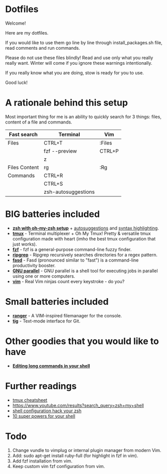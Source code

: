 # Dotfiles

Welcome!

Here are my dotfiles.

If you would like to use them go line by line through install_packages.sh file, read comments and run commands.

Please do not use these files blindly! Read and use only what you really really want. Winter will come if you ignore these warnings intentionally.

If you really know what you are doing, stow is ready for you to use.

Good luck!

# A rationale behind this setup

Most important thing for me is an ability to quickly search for 3 things: files, content of a file and commands.

|  Fast search  |      Terminal       |  Vim   |
|---------------|---------------------|--------|
| Files         | CTRL+T              | :Files |
|               | fzf --preview       | CTRL+P |
|               | z                   |        |
| Files Content | rg                  | :Rg    |
| Commands      | CTRL+R              |        |
|               | CTRL+S              |        |
|               | zsh-autosuggestions |        |

# BIG batteries included

- **[zsh with oh-my-zsh setup](https://github.com/robbyrussell/oh-my-zsh)** + [autosuggestions](https://github.com/zsh-users/zsh-autosuggestions) and [syntax highlighting](https://github.com/zsh-users/zsh-syntax-highlighting).
- **[tmux](https://github.com/gpakosz/.tmux)** - Terminal multiplexer + Oh My Tmux! Pretty & versatile tmux configuration made with heart (imho the best tmux configuration that just works).
- **[fzf](https://github.com/junegunn/fzf)** - fzf is a general-purpose command-line fuzzy finder.
- **[ripgrep](https://github.com/BurntSushi/ripgrep)** - Ripgrep recursively searches directories for a regex pattern.
- **[fasd](https://github.com/clvv/fasd)** - Fasd (pronounced similar to "fast") is a command-line productivity booster.
- **[GNU parallel](https://www.gnu.org/software/parallel/)** - GNU parallel is a shell tool for executing jobs in parallel using one or more computers.
- **[vim](http://www.vimgolf.com/)** - Real Vim ninjas count every keystroke - do you?

# Small batteries included

- **[ranger](https://github.com/ranger/ranger)** - A VIM-inspired filemanager for the console.
- **[tig](https://github.com/jonas/tig)** - Text-mode interface for Git.

# Other goodies that you would like to have

- **[Editing long commands in your shell](https://nuclearsquid.com/writings/edit-long-commands)**

# Further readings

- [tmux cheatsheet](https://gist.github.com/MohamedAlaa/2961058)
- https://www.youtube.com/results?search_query=zsh+my+shell
- [shell configuration hack your zsh](https://blog.apptension.com/2018/08/30/shell-configuration-hack-your-zsh)
- [10 super powers for your shell](https://www.doppnet.com/10-super-powers-for-your-shell.html)


# Todo
1. Change vundle to vimplug or internal plugin manager from modern Vim.
3. Add: sudo apt-get install ruby-full (for highlight in fzf in vim).
3. Add fzf installation from vim.
4. Keep custom vim fzf configuration from vim.

